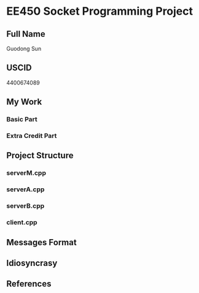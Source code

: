# EE450 Socket Programming Project

## Full Name

Guodong Sun

## USCID

4400674089

## My Work

### Basic Part


### Extra Credit Part


## Project Structure

### serverM.cpp


### serverA.cpp


### serverB.cpp


### client.cpp


## Messages Format


## Idiosyncrasy


## References
